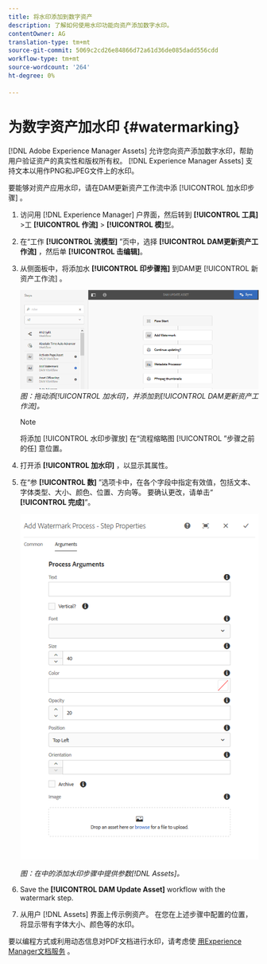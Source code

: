 ```yaml
---
title: 将水印添加到数字资产
description: 了解如何使用水印功能向资产添加数字水印。
contentOwner: AG
translation-type: tm+mt
source-git-commit: 5069c2cd26e84866d72a61d36de085dadd556cdd
workflow-type: tm+mt
source-wordcount: '264'
ht-degree: 0%

---
```



# 为数字资产加水印 {#watermarking}

[!DNL Adobe Experience Manager Assets] 允许您向资产添加数字水印，帮助用户验证资产的真实性和版权所有权。 [!DNL Experience Manager Assets] 支持文本以用作PNG和JPEG文件上的水印。

要能够对资产应用水印，请在DAM更新资产工作流中添 [!UICONTROL 加水印步骤] 。

1. 访问用 [!DNL Experience Manager] 户界面，然后转到 **[!UICONTROL 工具]** >工 **[!UICONTROL 作流]** > **[!UICONTROL 模]**&#x200B;型。
1. 在“工作 **[!UICONTROL 流模型]** ”页中，选择 **[!UICONTROL DAM更新资产工作流]** ，然后单 **[!UICONTROL 击编辑]**。

1. 从侧面板中，将添加水 **[!UICONTROL 印步骤拖]** 到DAM更 [!UICONTROL 新资产工作流] 。

   ![拖动添 [!UICONTROL 加水印] ，并添加到 [!UICONTROL DAM更新资产工作流] 2](assets/add_watermark_step_aem_assets.png)
   *图：拖动添[!UICONTROL 加水印]，并添加到[!UICONTROL DAM更新资产工作流]。*

   >[!NOTE]
   >
   >将添加 [!UICONTROL 水印步骤放] 在“流程缩略图 [!UICONTROL ”步骤之前的任] 意位置。

1. 打开添 **[!UICONTROL 加水印]** ，以显示其属性。
1. 在“参 **[!UICONTROL 数]** ”选项卡中，在各个字段中指定有效值，包括文本、字体类型、大小、颜色、位置、方向等。 要确认更改，请单击“ **[!UICONTROL 完成]**”。

   ![在资产的添加水印步骤中提供参数](assets/arguments_add_watermark_aem_assets.png)

   *图：在中的添加水印步骤中提供参数[!DNL Assets]。*

1. Save the **[!UICONTROL DAM Update Asset]** workflow with the watermark step.
1. 从用户 [!DNL Assets] 界面上传示例资产。 在您在上述步骤中配置的位置，将显示带有字体大小、颜色等的水印。

要以编程方式或利用动态信息对PDF文档进行水印，请考虑使 [用Experience Manager文档服务](/help/forms/using/overview-aem-document-services.md) 。
